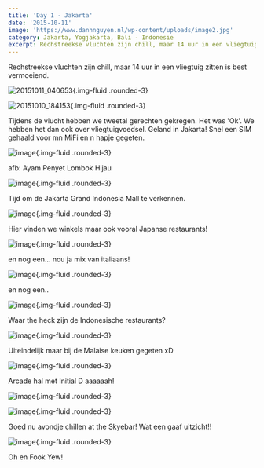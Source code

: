 ```yaml
---
title: 'Day 1 - Jakarta'
date: '2015-10-11'
image: 'https://www.danhnguyen.nl/wp-content/uploads/image2.jpg'
category: Jakarta, Yogjakarta, Bali - Indonesie
excerpt: Rechstreekse vluchten zijn chill, maar 14 uur in een vliegtuig zitten is best vermoeiend...
---
```


Rechstreekse vluchten zijn chill, maar 14 uur in een vliegtuig zitten is best vermoeiend.

![20151011_040653](https://www.danhnguyen.nl/wp-content/uploads/20151011_040653-1024x576.jpg){.img-fluid .rounded-3}

![20151010_184153](https://www.danhnguyen.nl/wp-content/uploads/20151010_184153-e1444588801532-1024x576.jpg){.img-fluid .rounded-3}

Tijdens de vlucht hebben we tweetal gerechten gekregen. Het was 'Ok'. We hebben het dan ook over vliegtuigvoedsel.
Geland in Jakarta! Snel een SIM gehaald voor mn MiFi en n hapje gegeten.

![image](https://www.danhnguyen.nl/wp-content/uploads/image1-1024x576.jpg){.img-fluid .rounded-3}

afb: Ayam Penyet Lombok Hijau

![image](https://www.danhnguyen.nl/wp-content/uploads/image13-1024x576.jpg){.img-fluid .rounded-3}

Tijd om de Jakarta Grand Indonesia Mall te verkennen.

![image](https://www.danhnguyen.nl/wp-content/uploads/image5-1024x576.jpg){.img-fluid .rounded-3}

Hier vinden we winkels maar ook vooral Japanse restaurants!

![image](https://www.danhnguyen.nl/wp-content/uploads/image3-1024x576.jpg){.img-fluid .rounded-3}

en nog een... nou ja mix van italiaans!

![image](https://www.danhnguyen.nl/wp-content/uploads/image4-1024x576.jpg){.img-fluid .rounded-3}

en nog een..

![image](https://www.danhnguyen.nl/wp-content/uploads/image32-1024x576.jpg){.img-fluid .rounded-3}

Waar the heck zijn de Indonesische restaurants?

![image](https://www.danhnguyen.nl/wp-content/uploads/image31-1024x576.jpg){.img-fluid .rounded-3}

Uiteindelijk maar bij de Malaise keuken gegeten xD

![image](https://www.danhnguyen.nl/wp-content/uploads/image8-1024x576.jpg){.img-fluid .rounded-3}

Arcade hal met Initial D aaaaaah!

![image](https://www.danhnguyen.nl/wp-content/uploads/image30-1024x576.jpg){.img-fluid .rounded-3}

![image](https://www.danhnguyen.nl/wp-content/uploads/image9-1024x576.jpg){.img-fluid .rounded-3}

Goed nu avondje chillen at the Skyebar! Wat een gaaf uitzicht!!

![image](https://www.danhnguyen.nl/wp-content/uploads/image12-1024x576.jpg){.img-fluid .rounded-3}

Oh en Fook Yew!
